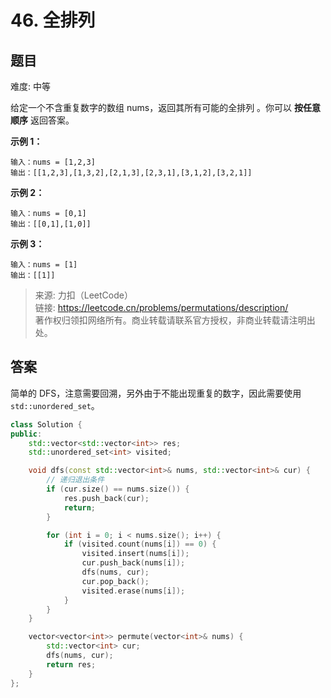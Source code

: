 # 46. 全排列

## 题目

难度: 中等

给定一个不含重复数字的数组 nums，返回其所有可能的全排列 。你可以 **按任意顺序** 返回答案。

**示例 1：**

```
输入：nums = [1,2,3]
输出：[[1,2,3],[1,3,2],[2,1,3],[2,3,1],[3,1,2],[3,2,1]]

```

**示例 2：**

```
输入：nums = [0,1]
输出：[[0,1],[1,0]]

```

**示例 3：**

```
输入：nums = [1]
输出：[[1]]

```

> 来源: 力扣（LeetCode）  
> 链接: <https://leetcode.cn/problems/permutations/description/>  
> 著作权归领扣网络所有。商业转载请联系官方授权，非商业转载请注明出处。

## 答案

简单的 DFS，注意需要回溯，另外由于不能出现重复的数字，因此需要使用 `std::unordered_set`。

```c++
class Solution {
public:
    std::vector<std::vector<int>> res;
    std::unordered_set<int> visited;

    void dfs(const std::vector<int>& nums, std::vector<int>& cur) {
        // 递归退出条件
        if (cur.size() == nums.size()) {
            res.push_back(cur);
            return;
        }

        for (int i = 0; i < nums.size(); i++) {
            if (visited.count(nums[i]) == 0) {
                visited.insert(nums[i]);
                cur.push_back(nums[i]);
                dfs(nums, cur);
                cur.pop_back();
                visited.erase(nums[i]);
            }
        }
    }

    vector<vector<int>> permute(vector<int>& nums) {
        std::vector<int> cur;
        dfs(nums, cur);
        return res;
    }
};
```
